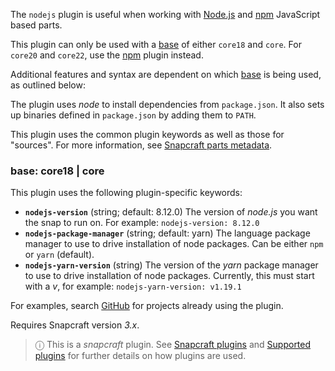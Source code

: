 The `nodejs` plugin is useful when working with [Node.js](https://nodejs.org/en/) and [npm](https://www.npmjs.com/) JavaScript based parts.

This plugin can only be used with a [base](/t/base-snaps/11198)  of either `core18` and `core`. For `core20` and `core22`, use the [npm](/t/the-npm-plugin/17591) plugin instead.

Additional features and syntax are dependent on which [base](/t/base-snaps/11198) is being used, as outlined below:

The plugin uses *node* to install dependencies from `package.json`. It also sets up binaries defined in `package.json` by adding them to `PATH`.

This plugin uses the common plugin keywords as well as those for "sources". For more information, see [Snapcraft parts metadata](/t/snapcraft-parts-metadata/8336).

<h3 id='heading--core18'>base: core18 | core</h3>

This plugin uses the following plugin-specific keywords:

- **`nodejs-version`** (string; default: 8.12.0)
      The version of *node.js* you want the snap to run on. For example: `nodejs-version: 8.12.0`
- **`nodejs-package-manager`** (string; default: yarn)
      The language package manager to use to drive installation of node packages. Can be either `npm` or `yarn` (default).
- **`nodejs-yarn-version`** (string)
      The version of the _yarn_ package manager to use to drive installation of node packages.  Currently, this must start with a _v_, for example: `nodejs-yarn-version: v1.19.1`

For examples, search [GitHub](https://github.com/search?q=path%3Asnapcraft.yaml+%22plugin%3A+nodejs%22&type=Code) for projects already using the plugin.
      
Requires Snapcraft version _3.x_.

> ⓘ  This is a *snapcraft* plugin. See [Snapcraft plugins](/t/snapcraft-plugins/4284) and [Supported plugins](/t/supported-plugins/8080) for further details on how plugins are used.